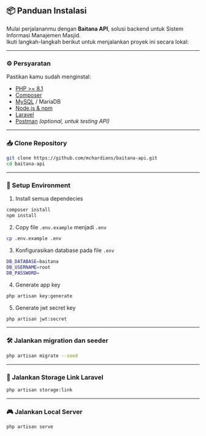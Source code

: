 ## 📦 Panduan Instalasi

Mulai perjalananmu dengan **Baitana API**, solusi backend untuk Sistem Informasi Manajemen Masjid.  
Ikuti langkah-langkah berikut untuk menjalankan proyek ini secara lokal:

---

### ⚙️ Persyaratan

Pastikan kamu sudah menginstal:

- [PHP >= 8.1](https://www.php.net/)
- [Composer](https://getcomposer.org/)
- [MySQL](https://www.mysql.com/) / MariaDB
- [Node.js & npm](https://nodejs.org/)
- [Laravel](https://laravel.com/)
- [Postman](https://www.postman.com/) *(optional, untuk testing API)*

---

### 📥 Clone Repository

```bash
git clone https://github.com/mchardians/baitana-api.git
cd baitana-api
```

---

### 🔑 Setup Environment

1. Install semua dependecies
```bash
composer install
npm install
```
2. Copy file `.env.example` menjadi `.env`
```bash
cp .env.example .env
```
3. Konfigurasikan database pada file `.env`
```bash
DB_DATABASE=baitana
DB_USERNAME=root
DB_PASSWORD=
```
4. Generate app key
```bash
php artisan key:generate
```
5. Generate jwt secret key
```bash
php artisan jwt:secret
```

---

### 🛠️ Jalankan migration dan seeder
```bash
php artisan migrate --seed
```

---

### 💽 Jalankan Storage Link Laravel
```bash
php artisan storage:link
``` 

---

### 🎮 Jalankan Local Server
```bash
php artisan serve
```
